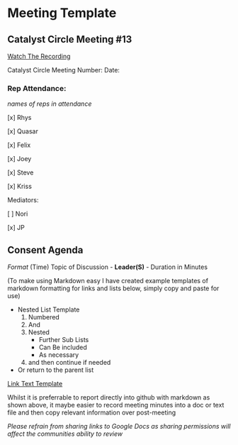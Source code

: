 # Meeting Template

## Catalyst Circle Meeting #13

[Watch The Recording](https://www.youtube.com/watch?v=zdkakn8KynM)

Catalyst Circle Meeting Number:
Date: 

### Rep Attendance:

*names of reps in attendance*

[x] Rhys

[x] Quasar

[x] Felix

[x] Joey

[x] Steve

[x] Kriss


Mediators:


[ ] Nori

[x] JP


## Consent Agenda

*Format* (Time) Topic of Discussion - **Leader(S)** - Duration in Minutes

(To make using Markdown easy I have created example templates of markdown formatting for links and lists below, simply copy and paste for use)

- Nested List Template
    1. Numbered
    2. And
    3. Nested
        + Further Sub Lists
        + Can Be included
        + As necessary
    4. and then continue if needed
- Or return to the parent list


[Link Text Template](https://google.com/)

Whilst it is preferrable to report directly into github with markdown as shown above, it maybe easier to record meeting minutes into a doc or text file and then copy relevant information over post-meeting

*Please refrain from sharing links to Google Docs as sharing permissions will affect the communities ability to review*
